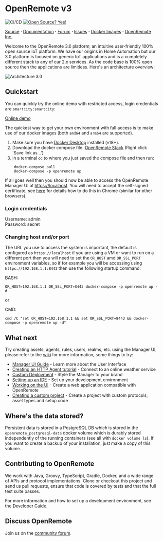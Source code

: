 # OpenRemote v3

![CI/CD](https://github.com/openremote/openremote/workflows/CI/CD/badge.svg)
[![Open Source? Yes!](https://badgen.net/badge/Open%20Source%20%3F/Yes%21/blue?icon=github)](https://github.com/Naereen/badges/)
<!-- ![tests](https://github.com/openremote/openremote/workflows/tests/badge.svg) -->

[Source](https://github.com/openremote/openremote) **·** [Documentation](https://github.com/openremote/openremote/wiki) **·** [Forum](https://forum.openremote.io) **·** [Issues](https://github.com/openremote/openremote/issues) **·** [Docker Images](https://hub.docker.com/u/openremote/) **·** [OpenRemote Inc.](https://openremote.io)

Welcome to the OpenRemote 3.0 platform; an intuitive user-friendly 100% open source IoT platform. We have our origins in Home Automation
but our 3.0 platform is focused on generic IoT applications and is a completely different stack to any of our 2.x services. As the code
base is 100% open source then the applications are limitless. Here's an architecture overview:

![Architecture 3.0](https://github.com/openremote/Documentation/blob/master/manuscript/figures/architecture-3.jpg)

## Quickstart

You can quickly try the online demo with restricted access, login credentials are `smartcity:smartcity`:

[Online demo](https://demo.openremote.io/manager/?realm=smartcity)

The quickest way to get your own environment with full access is to make use of our docker images (both `amd64` and `arm64` are supported). 
1. Make sure you have [Docker Desktop](https://www.docker.com/products/docker-desktop) installed (v18+). 
2. Download the docker compose file:
[OpenRemote Stack](https://raw.githubusercontent.com/openremote/openremote/master/docker-compose.yml) (Right click 'Save link as...')
3. In a terminal `cd` to where you just saved the compose file and then run:
```
    docker-compose pull
    docker-compose -p openremote up
```
If all goes well then you should now be able to access the OpenRemote Manager UI at [https://localhost](https://localhost). You will need to accept the self-signed 
certificate, see [here](https://www.technipages.com/google-chrome-bypass-your-connection-is-not-private-message) for details how to do this in Chrome (similar for other browsers).


### Login credentials
Username: admin  
Password: secret

### Changing host and/or port
The URL you use to access the system is important, the default is configured as `https://localhost` if you are using a VM or want to run on a different port then you will need to set the `OR_HOST` amd `OR_SSL_PORT` environment variables, so if for example you will be accessing using `https://192.168.1.1:8443` then use the following startup command:

BASH: 
```
OR_HOST=192.168.1.1 OR_SSL_PORT=8443 docker-compose -p openremote up -d
```
or

CMD:
```
cmd /C "set OR_HOST=192.168.1.1 && set OR_SSL_PORT=8443 && docker-compose -p openremote up -d"
```


## What next
Try creating assets, agents, rules, users, realms, etc. using the Manager UI, please refer to the [wiki](https://github.com/openremote/openremote/wiki) for more information, some things to try:

- [Manager UI Guide](https://github.com/openremote/openremote/wiki/User-Guide:-Manager-UI) - Learn more about the User Interface
- [Creating an HTTP Agent tutorial](https://github.com/openremote/openremote/wiki/Tutorial%3A-Open-Weather-API-using-HTTP-Agent) - Connect to an online weather service
- [Custom Deployment](https://github.com/openremote/openremote/wiki/User-Guide%3A-Custom-deployment) - Style the Manager to your brand
- [Setting up an IDE](https://github.com/openremote/openremote/wiki/Developer-Guide%3A-Setting-up-an-IDE) - Set up your development environment
- [Working on the UI](https://github.com/openremote/openremote/wiki/Developer-Guide%3A-UI-apps-and-components) - Create a web application compatible with OpenRemote
- [Creating a custom project](https://github.com/openremote/openremote/wiki/Developer-Guide%3A-Creating-a-custom-project) - Create a project with custom protocols, asset types and setup code

## Where's the data stored?
Persistent data is stored in a PostgreSQL DB which is stored in the `openremote_postgresql-data` docker volume which is durably stored independently of the running containers (see all with `docker volume ls`).
If you want to create a backup of your installation, just make a copy of this volume.


## Contributing to OpenRemote

We work with Java, Groovy, TypeScript, Gradle, Docker, and a wide range of APIs and protocol implementations. Clone or checkout this project and send us pull requests, ensure that code is covered by tests and that the full test suite passes.

For more information and how to set up a development environment, see the [Developer Guide](https://github.com/openremote/openremote/wiki).

## Discuss OpenRemote

Join us on the [community forum](https://forum.openremote.io/).

